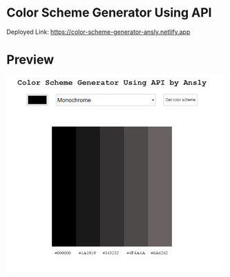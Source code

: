 # Color Scheme Generator Using API
Deployed Link: https://color-scheme-generator-ansly.netlify.app


# Preview
![preview image of color scheme generator](/CSG%20Preview.png)